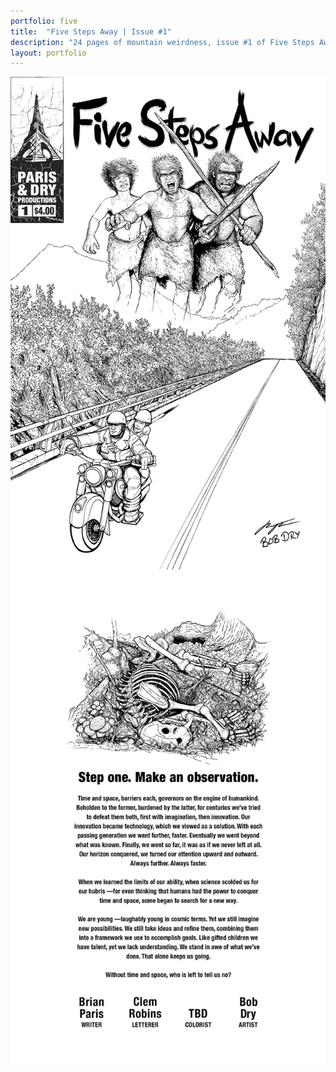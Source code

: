 ```yaml
---
portfolio: five
title:  "Five Steps Away | Issue #1"
description: "24 pages of mountain weirdness, issue #1 of Five Steps Away is the start of an unusual comic tale. It is Fall along the Blue Ridge Parkway. Sheila and her boyfriend Paul are out for a peaceful drive when suddenly honk, crush, thud."
layout: portfolio
---
```

<div class="row">
    <div class="col-md-6">
    <img src="../../images/five1.jpg" class="img-fluid"/>
    </div>
    <div class="col-md-6">
    <img src="../../images/five2.jpg" class="img-fluid"/>
    </div>
</div>
